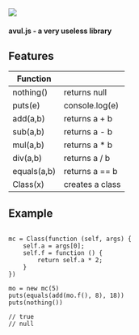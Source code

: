 <img src="https://i.imgur.com/rB06ShL.png">

#### avul.js - a very useless library

## Features

| Function     |                  |
| ------------ | ---------------- |
| nothing()    | returns null     |
| puts(e)      | console.log(e)   |
| add(a,b)     | returns a + b    |
| sub(a,b)     | returns a - b    |
| mul(a,b)     | returns a * b    |
| div(a,b)     | returns a / b    |
| equals(a,b)  | returns a == b   |
| Class(x)     | creates a class  |

## Example
```JS

mc = Class(function (self, args) {
	self.a = args[0];
	self.f = function () {
		return self.a * 2;
	}
})

mo = new mc(5)
puts(equals(add(mo.f(), 8), 18))
puts(nothing())

// true
// null

```
